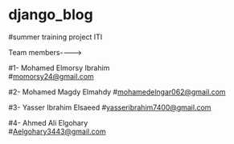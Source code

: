 # django_blog
#summer training project ITI

Team members---->

#1- Mohamed Elmorsy Ibrahim      
#momorsy24@gmail.com

#2- Mohamed Magdy Elmahdy 
#mohamedelngar062@gmail.com

#3- Yasser Ibrahim Elsaeed 
#yasseribrahim7400@gmail.com

#4- Ahmed Ali Elgohary    
#Aelgohary3443@gmail.com




